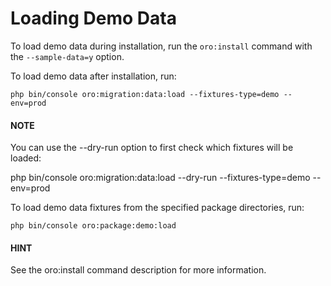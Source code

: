 # Loading Demo Data

To load demo data during installation, run the `oro:install` command with the `--sample-data=y` option.

To load demo data after installation, run:

```none
php bin/console oro:migration:data:load --fixtures-type=demo --env=prod
```

#### NOTE
You can use the --dry-run option to first check which fixtures will be loaded:

php bin/console oro:migration:data:load --dry-run --fixtures-type=demo --env=prod

To load demo data fixtures from the specified package directories, run:

```none
php bin/console oro:package:demo:load
```

#### HINT
See the oro:install command description for more information.

